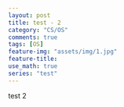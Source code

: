 ```yaml
---
layout: post
title: test - 2
category: "CS/OS"
comments: true
tags: [OS]
feature-img: "assets/img/1.jpg"
feature-title:
use_math: true
series: "test"
---
```


test 2
